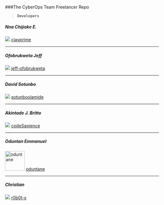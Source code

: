 ###The CyberOps Team Freelancer Repo
> **`Developers`**

##### Nna Chijioke E.
![](https://avatars3.githubusercontent.com/u/13255760?s=64&v=4) [cjayprime](https://github.com/cjayprime/ "cjayprime on Github")

------------

##### Ofobrukweta Jeff
![](https://avatars1.githubusercontent.com/u/25294772?s=64&v=4) [jeff-ofobrukweta](https://github.com/codeSapience/ "jeff-ofobrukweta on Github")

------------

##### David Sotunbo
![](https://avatars3.githubusercontent.com/u/25821835?s=64&v=4) [sotunboolamide](https://github.com/sotunboolamide/ "sotunboolamide on Github")

------------

##### Akintade J. Britto
![](https://avatars2.githubusercontent.com/u/19309998?s=64&v=4) [codeSapience](https://github.com/codeSapience/ "codeSapience on Github")

------------

##### Oduntan Emmanuel
<img src="https://avatars0.githubusercontent.com/u/17209440?s=10&v=4" alt="oduntane" width="64"/> [oduntane](https://github.com/oduntane/ "oduntane on Github")

------------

##### Christian
![](https://avatars3.githubusercontent.com/u/20076368?s=64&v=4) [r0b0t-x](https://github.com/r0b0t-x/ "r0b0t-x on Github")
